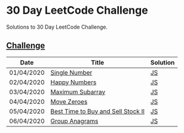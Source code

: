 30 Day LeetCode Challenge
========
Solutions to 30 Day LeetCode Challenge.

[Challenge](https://leetcode.com/explore/featured/card/30-day-leetcoding-challenge)
--------

| Date | Title | Solution |
| ---------- | ----- | -------- |
| 01/04/2020 | [Single Number](https://leetcode.com/explore/featured/card/30-day-leetcoding-challenge/528/week-1/3283/) | [JS](./single-number.js) |
| 02/04/2020 | [Happy Numbers](https://leetcode.com/explore/featured/card/30-day-leetcoding-challenge/528/week-1/3284/) | [JS](./happy-numbers.js) |
| 03/04/2020 | [Maximum Subarray](https://leetcode.com/explore/featured/card/30-day-leetcoding-challenge/528/week-1/3285/) | [JS](./maximum-subarray.js) |
| 04/04/2020 | [Move Zeroes](https://leetcode.com/explore/featured/card/30-day-leetcoding-challenge/528/week-1/3286/) | [JS](./move-zeroes.js) |
| 05/04/2020 | [Best Time to Buy and Sell Stock II](https://leetcode.com/explore/featured/card/30-day-leetcoding-challenge/528/week-1/3287/) | [JS](./best-time-to-buy-and-sell-stock-ii.js) |
| 06/04/2020 | [Group Anagrams](https://leetcode.com/explore/featured/card/30-day-leetcoding-challenge/528/week-1/3288/) | [JS](./group-anagrams.js) |
